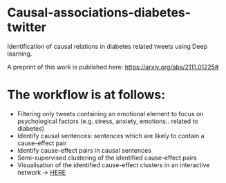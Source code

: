 # Causal-associations-diabetes-twitter



Identification of causal relations in diabetes related tweets using Deep learning.

A preprint of this work is published here: https://arxiv.org/abs/2111.01225#

# The workflow is at follows:
 - Filtering only tweets containing an emotional element to focus on psychological factors (e.g. stress, anxiety, emotions.. related to diabetes)
 - Identify causal sentences: sentences which are likely to contain a cause-effect pair
 - Identify cause-effect pairs in causal sentences
 - Semi-supervised clustering of the identified cause-effect pairs
 - Visualisation of the identified cause-effect clusters in an interactive network -> [HERE](https://observablehq.com/@adahne/cause-and-effect-associations-in-diabetes-related-tweets)






